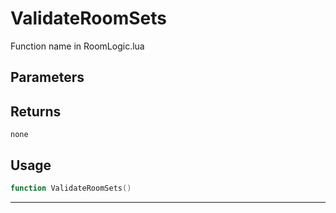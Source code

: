 # ValidateRoomSets
Function name in RoomLogic.lua
## Parameters

## Returns
`none`
## Usage
```lua
function ValidateRoomSets()
```
---

